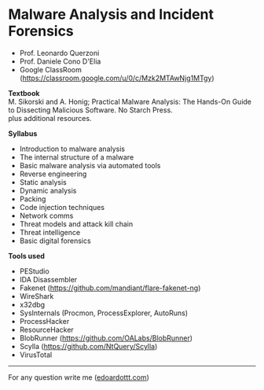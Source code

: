 # Malware Analysis and Incident Forensics

- Prof. Leonardo Querzoni
- Prof. Daniele Cono D'Elia
- Google ClassRoom (https://classroom.google.com/u/0/c/Mzk2MTAwNjg1MTgy)

**Textbook**  
M. Sikorski and A. Honig; Practical Malware Analysis: The Hands-On Guide to Dissecting Malicious Software. No Starch Press.  
plus additional resources.

**Syllabus**  

- Introduction to malware analysis
- The internal structure of a malware
- Basic malware analysis via automated tools
- Reverse engineering
- Static analysis
- Dynamic analysis
- Packing 
- Code injection techniques
- Network comms
- Threat models and attack kill chain
- Threat intelligence
- Basic digital forensics

**Tools used**

- PEStudio
- IDA Disassembler
- Fakenet (https://github.com/mandiant/flare-fakenet-ng)
- WireShark
- x32dbg
- SysInternals (Procmon, ProcessExplorer, AutoRuns)
- ProcessHacker
- ResourceHacker
- BlobRunner (https://github.com/OALabs/BlobRunner)
- Scylla (https://github.com/NtQuery/Scylla)
- VirusTotal

---------

For any question write me ([edoardottt.com](https://edoardottt.com/))
